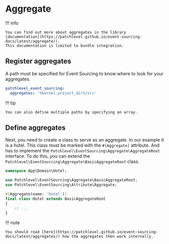 # Aggregate

!!! info

    You can find out more about aggregates in the library 
    [documentation](https://patchlevel.github.io/event-sourcing-docs/latest/aggregate/). 
    This documentation is limited to bundle integration.
    
## Register aggregates

A path must be specified for Event Sourcing to know where to look for your aggregates.

```yaml
patchlevel_event_sourcing:
  aggregates: '%kernel.project_dir%/src'
```
!!! tip

    You can also define multiple paths by specifying an array.
    
## Define aggregates

Next, you need to create a class to serve as an aggregate.
In our example it is a hotel.
This class must be marked with the `#[Aggregate]` attribute.
And has to implement the `Patchlevel\EventSourcing\Aggregate\AggregateRoot` interface.
To do this, you can extend the `Patchlevel\EventSourcing\Aggregate\BasicAggregateRoot` class.

```php
namespace App\Domain\Hotel;

use Patchlevel\EventSourcing\Aggregate\BasicAggregateRoot;
use Patchlevel\EventSourcing\Attribute\Aggregate;

#[Aggregate(name: 'hotel')]
final class Hotel extends BasicAggregateRoot
{
    // ...
}
```
!!! note

    You should read [here](https://patchlevel.github.io/event-sourcing-docs/latest/aggregates/) how the aggregates then work internally.
    